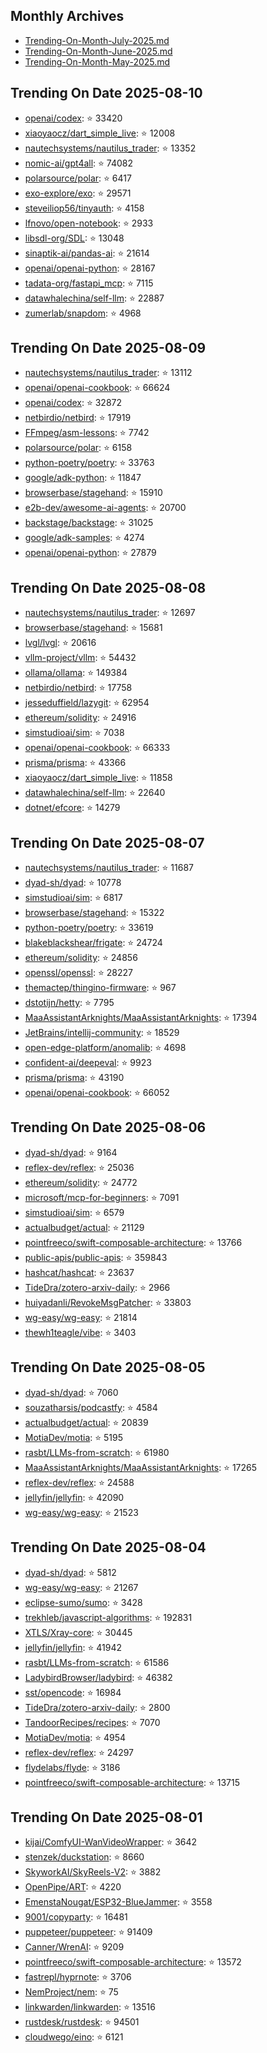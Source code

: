 ## Monthly Archives

- [Trending-On-Month-July-2025.md](./Trending-On-Month-July-2025.md)
- [Trending-On-Month-June-2025.md](./Trending-On-Month-June-2025.md)
- [Trending-On-Month-May-2025.md](./Trending-On-Month-May-2025.md)


## Trending On Date 2025-08-10

- [openai/codex](https://github.com/openai/codex): ⭐ 33420 
- [xiaoyaocz/dart_simple_live](https://github.com/xiaoyaocz/dart_simple_live): ⭐ 12008 
- [nautechsystems/nautilus_trader](https://github.com/nautechsystems/nautilus_trader): ⭐ 13352 
- [nomic-ai/gpt4all](https://github.com/nomic-ai/gpt4all): ⭐ 74082 
- [polarsource/polar](https://github.com/polarsource/polar): ⭐ 6417 
- [exo-explore/exo](https://github.com/exo-explore/exo): ⭐ 29571 
- [steveiliop56/tinyauth](https://github.com/steveiliop56/tinyauth): ⭐ 4158 
- [lfnovo/open-notebook](https://github.com/lfnovo/open-notebook): ⭐ 2933 
- [libsdl-org/SDL](https://github.com/libsdl-org/SDL): ⭐ 13048 
- [sinaptik-ai/pandas-ai](https://github.com/sinaptik-ai/pandas-ai): ⭐ 21614 
- [openai/openai-python](https://github.com/openai/openai-python): ⭐ 28167 
- [tadata-org/fastapi_mcp](https://github.com/tadata-org/fastapi_mcp): ⭐ 7115 
- [datawhalechina/self-llm](https://github.com/datawhalechina/self-llm): ⭐ 22887 
- [zumerlab/snapdom](https://github.com/zumerlab/snapdom): ⭐ 4968 

## Trending On Date 2025-08-09

- [nautechsystems/nautilus_trader](https://github.com/nautechsystems/nautilus_trader): ⭐ 13112 
- [openai/openai-cookbook](https://github.com/openai/openai-cookbook): ⭐ 66624 
- [openai/codex](https://github.com/openai/codex): ⭐ 32872 
- [netbirdio/netbird](https://github.com/netbirdio/netbird): ⭐ 17919 
- [FFmpeg/asm-lessons](https://github.com/FFmpeg/asm-lessons): ⭐ 7742 
- [polarsource/polar](https://github.com/polarsource/polar): ⭐ 6158 
- [python-poetry/poetry](https://github.com/python-poetry/poetry): ⭐ 33763 
- [google/adk-python](https://github.com/google/adk-python): ⭐ 11847 
- [browserbase/stagehand](https://github.com/browserbase/stagehand): ⭐ 15910 
- [e2b-dev/awesome-ai-agents](https://github.com/e2b-dev/awesome-ai-agents): ⭐ 20700 
- [backstage/backstage](https://github.com/backstage/backstage): ⭐ 31025 
- [google/adk-samples](https://github.com/google/adk-samples): ⭐ 4274 
- [openai/openai-python](https://github.com/openai/openai-python): ⭐ 27879 

## Trending On Date 2025-08-08

- [nautechsystems/nautilus_trader](https://github.com/nautechsystems/nautilus_trader): ⭐ 12697 
- [browserbase/stagehand](https://github.com/browserbase/stagehand): ⭐ 15681 
- [lvgl/lvgl](https://github.com/lvgl/lvgl): ⭐ 20616 
- [vllm-project/vllm](https://github.com/vllm-project/vllm): ⭐ 54432 
- [ollama/ollama](https://github.com/ollama/ollama): ⭐ 149384 
- [netbirdio/netbird](https://github.com/netbirdio/netbird): ⭐ 17758 
- [jesseduffield/lazygit](https://github.com/jesseduffield/lazygit): ⭐ 62954 
- [ethereum/solidity](https://github.com/ethereum/solidity): ⭐ 24916 
- [simstudioai/sim](https://github.com/simstudioai/sim): ⭐ 7038 
- [openai/openai-cookbook](https://github.com/openai/openai-cookbook): ⭐ 66333 
- [prisma/prisma](https://github.com/prisma/prisma): ⭐ 43366 
- [xiaoyaocz/dart_simple_live](https://github.com/xiaoyaocz/dart_simple_live): ⭐ 11858 
- [datawhalechina/self-llm](https://github.com/datawhalechina/self-llm): ⭐ 22640 
- [dotnet/efcore](https://github.com/dotnet/efcore): ⭐ 14279 

## Trending On Date 2025-08-07

- [nautechsystems/nautilus_trader](https://github.com/nautechsystems/nautilus_trader): ⭐ 11687 
- [dyad-sh/dyad](https://github.com/dyad-sh/dyad): ⭐ 10778 
- [simstudioai/sim](https://github.com/simstudioai/sim): ⭐ 6817 
- [browserbase/stagehand](https://github.com/browserbase/stagehand): ⭐ 15322 
- [python-poetry/poetry](https://github.com/python-poetry/poetry): ⭐ 33619 
- [blakeblackshear/frigate](https://github.com/blakeblackshear/frigate): ⭐ 24724 
- [ethereum/solidity](https://github.com/ethereum/solidity): ⭐ 24856 
- [openssl/openssl](https://github.com/openssl/openssl): ⭐ 28227 
- [themactep/thingino-firmware](https://github.com/themactep/thingino-firmware): ⭐ 967 
- [dstotijn/hetty](https://github.com/dstotijn/hetty): ⭐ 7795 
- [MaaAssistantArknights/MaaAssistantArknights](https://github.com/MaaAssistantArknights/MaaAssistantArknights): ⭐ 17394 
- [JetBrains/intellij-community](https://github.com/JetBrains/intellij-community): ⭐ 18529 
- [open-edge-platform/anomalib](https://github.com/open-edge-platform/anomalib): ⭐ 4698 
- [confident-ai/deepeval](https://github.com/confident-ai/deepeval): ⭐ 9923 
- [prisma/prisma](https://github.com/prisma/prisma): ⭐ 43190 
- [openai/openai-cookbook](https://github.com/openai/openai-cookbook): ⭐ 66052 

## Trending On Date 2025-08-06

- [dyad-sh/dyad](https://github.com/dyad-sh/dyad): ⭐ 9164 
- [reflex-dev/reflex](https://github.com/reflex-dev/reflex): ⭐ 25036 
- [ethereum/solidity](https://github.com/ethereum/solidity): ⭐ 24772 
- [microsoft/mcp-for-beginners](https://github.com/microsoft/mcp-for-beginners): ⭐ 7091 
- [simstudioai/sim](https://github.com/simstudioai/sim): ⭐ 6579 
- [actualbudget/actual](https://github.com/actualbudget/actual): ⭐ 21129 
- [pointfreeco/swift-composable-architecture](https://github.com/pointfreeco/swift-composable-architecture): ⭐ 13766 
- [public-apis/public-apis](https://github.com/public-apis/public-apis): ⭐ 359843 
- [hashcat/hashcat](https://github.com/hashcat/hashcat): ⭐ 23637 
- [TideDra/zotero-arxiv-daily](https://github.com/TideDra/zotero-arxiv-daily): ⭐ 2966 
- [huiyadanli/RevokeMsgPatcher](https://github.com/huiyadanli/RevokeMsgPatcher): ⭐ 33803 
- [wg-easy/wg-easy](https://github.com/wg-easy/wg-easy): ⭐ 21814 
- [thewh1teagle/vibe](https://github.com/thewh1teagle/vibe): ⭐ 3403 

## Trending On Date 2025-08-05

- [dyad-sh/dyad](https://github.com/dyad-sh/dyad): ⭐ 7060 
- [souzatharsis/podcastfy](https://github.com/souzatharsis/podcastfy): ⭐ 4584 
- [actualbudget/actual](https://github.com/actualbudget/actual): ⭐ 20839 
- [MotiaDev/motia](https://github.com/MotiaDev/motia): ⭐ 5195 
- [rasbt/LLMs-from-scratch](https://github.com/rasbt/LLMs-from-scratch): ⭐ 61980 
- [MaaAssistantArknights/MaaAssistantArknights](https://github.com/MaaAssistantArknights/MaaAssistantArknights): ⭐ 17265 
- [reflex-dev/reflex](https://github.com/reflex-dev/reflex): ⭐ 24588 
- [jellyfin/jellyfin](https://github.com/jellyfin/jellyfin): ⭐ 42090 
- [wg-easy/wg-easy](https://github.com/wg-easy/wg-easy): ⭐ 21523 

## Trending On Date 2025-08-04

- [dyad-sh/dyad](https://github.com/dyad-sh/dyad): ⭐ 5812 
- [wg-easy/wg-easy](https://github.com/wg-easy/wg-easy): ⭐ 21267 
- [eclipse-sumo/sumo](https://github.com/eclipse-sumo/sumo): ⭐ 3428 
- [trekhleb/javascript-algorithms](https://github.com/trekhleb/javascript-algorithms): ⭐ 192831 
- [XTLS/Xray-core](https://github.com/XTLS/Xray-core): ⭐ 30445 
- [jellyfin/jellyfin](https://github.com/jellyfin/jellyfin): ⭐ 41942 
- [rasbt/LLMs-from-scratch](https://github.com/rasbt/LLMs-from-scratch): ⭐ 61586 
- [LadybirdBrowser/ladybird](https://github.com/LadybirdBrowser/ladybird): ⭐ 46382 
- [sst/opencode](https://github.com/sst/opencode): ⭐ 16984 
- [TideDra/zotero-arxiv-daily](https://github.com/TideDra/zotero-arxiv-daily): ⭐ 2800 
- [TandoorRecipes/recipes](https://github.com/TandoorRecipes/recipes): ⭐ 7070 
- [MotiaDev/motia](https://github.com/MotiaDev/motia): ⭐ 4954 
- [reflex-dev/reflex](https://github.com/reflex-dev/reflex): ⭐ 24297 
- [flydelabs/flyde](https://github.com/flydelabs/flyde): ⭐ 3186 
- [pointfreeco/swift-composable-architecture](https://github.com/pointfreeco/swift-composable-architecture): ⭐ 13715 

## Trending On Date 2025-08-01

- [kijai/ComfyUI-WanVideoWrapper](https://github.com/kijai/ComfyUI-WanVideoWrapper): ⭐ 3642 
- [stenzek/duckstation](https://github.com/stenzek/duckstation): ⭐ 8660 
- [SkyworkAI/SkyReels-V2](https://github.com/SkyworkAI/SkyReels-V2): ⭐ 3882 
- [OpenPipe/ART](https://github.com/OpenPipe/ART): ⭐ 4220 
- [EmenstaNougat/ESP32-BlueJammer](https://github.com/EmenstaNougat/ESP32-BlueJammer): ⭐ 3558 
- [9001/copyparty](https://github.com/9001/copyparty): ⭐ 16481 
- [puppeteer/puppeteer](https://github.com/puppeteer/puppeteer): ⭐ 91409 
- [Canner/WrenAI](https://github.com/Canner/WrenAI): ⭐ 9209 
- [pointfreeco/swift-composable-architecture](https://github.com/pointfreeco/swift-composable-architecture): ⭐ 13572 
- [fastrepl/hyprnote](https://github.com/fastrepl/hyprnote): ⭐ 3706 
- [NemProject/nem](https://github.com/NemProject/nem): ⭐ 75 
- [linkwarden/linkwarden](https://github.com/linkwarden/linkwarden): ⭐ 13516 
- [rustdesk/rustdesk](https://github.com/rustdesk/rustdesk): ⭐ 94501 
- [cloudwego/eino](https://github.com/cloudwego/eino): ⭐ 6121
